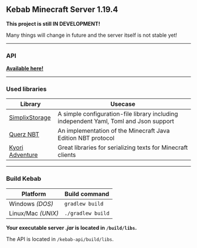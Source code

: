 ## Kebab Minecraft Server 1.19.4
**This project is still IN DEVELOPMENT!**

Many things will change in future and the server itself is not stable yet!

***

### API
**[Available here!](/kebab-api)**

***

### Used libraries
| Library                                                               | Usecase                                                                               |
|-----------------------------------------------------------------------|---------------------------------------------------------------------------------------|
| [SimplixStorage](https://github.com/Simplix-Softworks/SimplixStorage) | A simple configuration-file library including independent Yaml, Toml and Json support |
| [Querz NBT](https://github.com/Querz/NBT)                             | An implementation of the Minecraft Java Edition NBT protocol                          |
| [Kyori Adventure](https://docs.advntr.dev/index.html)                 | Great libraries for serializing texts for Minecraft clients                           |

***

### Build Kebab

| Platform           | Build command       |
|--------------------|---------------------|
| Windows *(DOS)*    | ``gradlew build``   |
| Linux/Mac *(UNIX)* | ``./gradlew build`` |

**Your executable server *.jar* is located in `/build/libs`.**

The API is located in `/kebab-api/build/libs`.